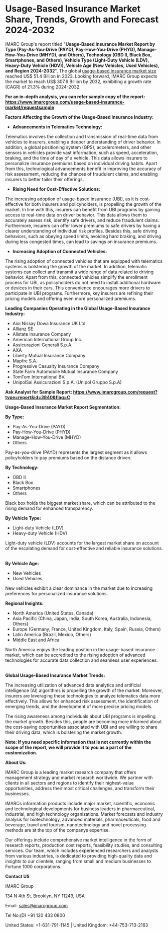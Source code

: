 ﻿# **Usage-Based Insurance Market Share, Trends, Growth and Forecast 2024-2032**
IMARC Group's report titled "**Usage-Based Insurance Market Report by Type (Pay-As-You-Drive (PAYD), Pay-How-You-Drive (PHYD), Manage-How-You-Drive (MHYD), and Others), Technology (OBD II, Black Box, Smartphones, and Others), Vehicle Type (Light-Duty Vehicle (LDV), Heavy-Duty Vehicle (HDV)), Vehicle Age (New Vehicles, Used Vehicles), and Region 2024-2032**", The global [usage-based insurance market size](https://www.imarcgroup.com/usage-based-insurance-market) reached US$ 51.4 Billion in 2023. Looking forward, IMARC Group expects the market to reach US$ 307.6 Billion by 2032, exhibiting a growth rate (CAGR) of 21.3% during 2024-2032.

**For an in-depth analysis, you can refer sample copy of the report: <https://www.imarcgroup.com/usage-based-insurance-market/requestsample>**

**Factors Affecting the Growth of the Usage-Based Insurance Industry:**

- **Advancements in Telematics Technology:**

Telematics involves the collection and transmission of real-time data from vehicles to insurers, enabling a deeper understanding of driver behavior. In addition, a global positioning system (GPS), accelerometers, and other sensors in vehicles provide vast information, such as speed, acceleration, braking, and the time of day of a vehicle. This data allows insurers to personalize insurance premiums based on individual driving habits. Apart from this, technological advancements benefit in improving the accuracy of risk assessment, reducing the chances of fraudulent claims, and enabling insurers to better tailor their offerings.  

- **Rising Need for Cost-Effective Solutions:**

The increasing adoption of usage-based insurance (UBI), as it is cost-effective for both insurers and policyholders, is propelling the growth of the market. In line with this, insurers can benefit from UBI programs by gaining access to real-time data on driver behavior. This data allows them to accurately assess risk, identify safe drivers, and reduce fraudulent claims. Furthermore, insurers can offer lower premiums to safe drivers by having a clearer understanding of individual risk profiles. Besides this, safe driving behaviors, such as obeying speed limits, avoiding hard braking, and driving during less congested times, can lead to savings on insurance premiums.

- **Increasing Adoption of Connected Vehicles:**

The rising adoption of connected vehicles that are equipped with telematics systems is bolstering the growth of the market. In addition, telematic systems can collect and transmit a wide range of data related to driving behavior. Apart from this, connected vehicles simplify the enrollment process for UBI, as policyholders do not need to install additional hardware or devices in their cars. This convenience encourages more drivers to participate in UBI programs. Furthermore, key insurers are refining their pricing models and offering even more personalized premiums.

**Leading Companies Operating in the Global Usage-Based Insurance Industry:**

- Aioi Nissay Dowa Insurance UK Ltd
- Allianz SE
- Allstate Insurance Company
- American International Group Inc.
- Assicurazioni Generali S.p.A.
- AXA
- Liberty Mutual Insurance Company
- Mapfre S.A.
- Progressive Casualty Insurance Company
- State Farm Automobile Mutual Insurance Company
- TomTom International BV.
- UnipolSai Assicurazioni S.p.A. (Unipol Gruppo S.p.A)

**Ask Analyst for Sample Report: <https://www.imarcgroup.com/request?type=report&id=3840&flag=C>**

**Usage-Based Insurance Market Report Segmentation:**

**By Type:**

- Pay-As-You-Drive (PAYD)
- Pay-How-You-Drive (PHYD)
- Manage-How-You-Drive (MHYD)
- Others

Pay-as-you-drive (PAYD) represents the largest segment as it allows policyholders to pay premiums based on the distance driven.    

**By Technology:**

- OBD II
- Black Box
- Smartphones
- Others

Black box holds the biggest market share, which can be attributed to the rising demand for enhanced transparency.  

**By Vehicle Type:**

- Light-duty Vehicle (LDV)
- Heavy-duty Vehicle (HDV)

Light-duty vehicle (LDV) accounts for the largest market share on account of the escalating demand for cost-effective and reliable insurance solutions.  

**By Vehicle Age:**

- New Vehicles 
- Used Vehicles

New vehicles exhibit a clear dominance in the market due to increasing preferences for personalized insurance solutions.

**Regional Insights:**

- North America (United States, Canada)
- Asia Pacific (China, Japan, India, South Korea, Australia, Indonesia, Others)
- Europe (Germany, France, United Kingdom, Italy, Spain, Russia, Others)
- Latin America (Brazil, Mexico, Others)
- Middle East and Africa

North America enjoys the leading position in the usage-based insurance market, which can be accredited to the rising adoption of advanced technologies for accurate data collection and seamless user experiences.      

**Global Usage-Based Insurance Market Trends:**

The increasing utilization of advanced data analytics and artificial intelligence (AI) algorithms is propelling the growth of the market. Moreover, insurers are leveraging these technologies to analyze telematics data more effectively. This allows for enhanced risk assessment, the identification of emerging trends, and the development of more precise pricing models.

The rising awareness among individuals about UBI programs is impelling the market growth. Besides this, people are becoming more informed about the cost-saving opportunities associated with UBI and are willing to share their driving data, which is bolstering the market growth.

**Note: If you need specific information that is not currently within the scope of the report, we will provide it to you as a part of the customization.**

**About Us:**

IMARC Group is a leading market research company that offers management strategy and market research worldwide. We partner with clients in all sectors and regions to identify their highest-value opportunities, address their most critical challenges, and transform their businesses.

IMARCs information products include major market, scientific, economic and technological developments for business leaders in pharmaceutical, industrial, and high technology organizations. Market forecasts and industry analysis for biotechnology, advanced materials, pharmaceuticals, food and beverage, travel and tourism, nanotechnology and novel processing methods are at the top of the companys expertise.

Our offerings include comprehensive market intelligence in the form of research reports, production cost reports, feasibility studies, and consulting services. Our team, which includes experienced researchers and analysts from various industries, is dedicated to providing high-quality data and insights to our clientele, ranging from small and medium businesses to Fortune 1000 corporations.

**Contact US**

IMARC Group

134 N 4th St. Brooklyn, NY 11249, USA

Email: sales@imarcgroup.com

Tel No:(D) +91 120 433 0800

United States: +1-631-791-1145 | United Kingdom: +44-753-713-2163
